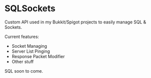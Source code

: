 # SQLSockets
Custom API used in my Bukkit/Spigot projects to easily manage SQL & Sockets.

Current features:
- Socket Managing
- Server List Pinging
- Response Packet Modifier
- Other stuff 

SQL soon to come.
